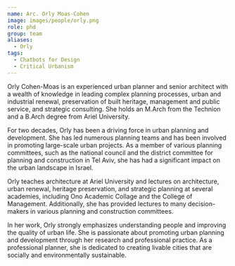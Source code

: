```yaml
---
name: Arc. Orly Moas-Cohen
image: images/people/orly.png
role: phd
group: team
aliases:
  - Orly
tags:
  - Chatbots for Design
  - Critical Urbanism
---
```


Orly Cohen-Moas is an experienced urban planner and senior architect with a wealth of knowledge in leading complex planning processes, urban and industrial renewal, preservation of built heritage, management and public service, and strategic consulting. She holds an M.Arch from the Technion and a B.Arch degree from Ariel University. 

For two decades, Orly has been a driving force in urban planning and development. She has led numerous planning teams and has been involved in promoting large-scale urban projects. As a member of various planning committees, such as the national council and the district committee for planning and construction in Tel Aviv, she has had a significant impact on the urban landscape in Israel.   

Orly teaches architecture at Ariel University and lectures on architecture, urban renewal, heritage preservation, and strategic planning at several academies, including Ono Academic Collage and the College of Management. Additionally, she has provided lectures to many decision-makers in various planning and construction committees.

In her work, Orly strongly emphasizes understanding people and improving the quality of urban life. She is passionate about promoting urban planning and development through her research and professional practice. As a professional planner, she is dedicated to creating livable cities that are socially and environmentally sustainable.